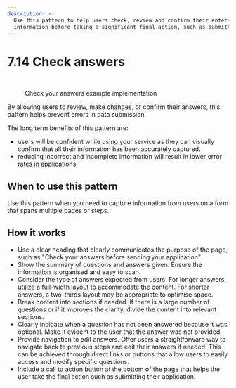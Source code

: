 ```yaml
---
description: >-
  Use this pattern to help users check, review and confirm their entered
  information before taking a significant final action, such as submitting.
---
```


# 7.14 Check answers

<figure><img src="../../../.gitbook/assetsCheck your answers.png" alt=""><figcaption></figcaption></figure>



<figure><img src="../../../.gitbook/assetsCheck your answers- Example implementation (1).png" alt=""><figcaption><p>Check your answers example implementation</p></figcaption></figure>

By allowing users to review, make changes, or confirm their answers, this pattern helps prevent errors in data submission.&#x20;

The long term benefits of this pattern are:&#x20;

* users will be confident while using your service as they can visually confirm that all their information has been accurately captured.
* reducing incorrect and incomplete information will result in lower error rates in applications.

## **When to use this pattern**

Use this pattern when you need to capture information from users on a form that spans multiple pages or steps.&#x20;

## **How it works**

* Use a clear heading that clearly communicates the purpose of the page, such as "Check your answers before sending your application"
* Show the summary of questions and answers given. Ensure the information is organised and easy to scan.
* Consider the type of answers expected from users. For longer answers, utilize a full-width layout to accommodate the content. For shorter answers, a two-thirds layout may be appropriate to optimise space.
* Break content into sections if needed. If there is a large number of questions or if it improves the clarity, divide the content into relevant sections.
* Clearly indicate when a question has not been answered because it was optional. Make it evident to the user that the answer was not provided.
* Provide navigation to edit answers. Offer users a straightforward way to navigate back to previous steps and edit their answers if needed. This can be achieved through direct links or buttons that allow users to easily access and modify specific questions.
* Include a call to action button at the bottom of the page that helps the user take the final action such as submitting their application.
